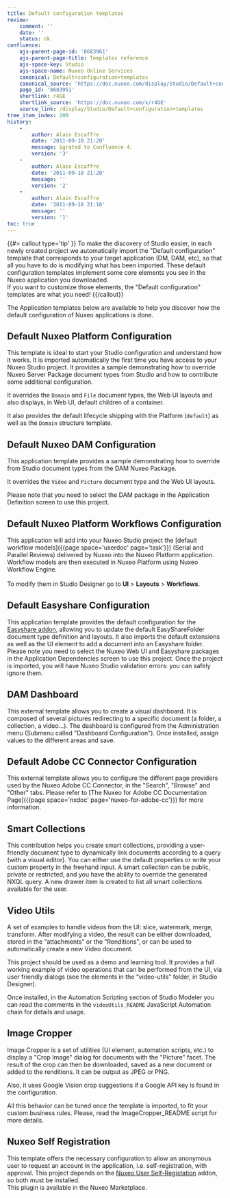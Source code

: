 ```yaml
---
title: Default configuration templates
review:
    comment: ''
    date: ''
    status: ok
confluence:
    ajs-parent-page-id: '8683961'
    ajs-parent-page-title: Templates reference
    ajs-space-key: Studio
    ajs-space-name: Nuxeo Online Services
    canonical: Default+configuration+templates
    canonical_source: 'https://doc.nuxeo.com/display/Studio/Default+configuration+templates'
    page_id: '8683951'
    shortlink: r4GE
    shortlink_source: 'https://doc.nuxeo.com/x/r4GE'
    source_link: /display/Studio/Default+configuration+templates
tree_item_index: 200
history:
    -
        author: Alain Escaffre
        date: '2011-09-18 21:20'
        message: igrated to Confluence 4.
        version: '3'
    -
        author: Alain Escaffre
        date: '2011-09-18 21:20'
        message: ''
        version: '2'
    -
        author: Alain Escaffre
        date: '2011-09-18 21:16'
        message: ''
        version: '1'
toc: true        
---
```


{{#> callout type='tip' }}
To make the discovery of Studio easier, in each newly created project we automatically import the "Default configuration" template that corresponds to your target application (DM, DAM, etc), so that all you have to do is modifying what has been imported. These default configuration templates implement some core elements you see in the Nuxeo application you downloaded.</br>
If you want to customize those elements, the "Default configuration" templates are what you need!
{{/callout}}

The Application templates below are available to help you discover how the default configuration of Nuxeo applications is done.

## Default Nuxeo Platform Configuration

This template is ideal to start your Studio configuration and understand how it works. It is imported automatically the first time you have access to your Nuxeo Studio project. It provides a sample demonstrating how to override Nuxeo Server Package document types from Studio and how to contribute some additional configuration.

It overrides the `Domain` and `File` document types, the Web UI layouts and also displays, in Web UI, default children of a container.

It also provides the default lifecycle shipping with the Platform (`default`) as well as the `Domain` structure template.

## Default Nuxeo DAM Configuration

This application template provides a sample demonstrating how to override from Studio document types from the DAM Nuxeo Package.

It overrides the `Video` and `Picture` document type and the Web UI layouts.

Please note that you need to select the DAM package in the Application Definition screen to use this project.

## Default Nuxeo Platform Workflows Configuration

This application will add into your Nuxeo Studio project the [default workflow models]({{page space='userdoc' page='task'}}) (Serial and Parallel Reviews) delivered by Nuxeo into the Nuxeo Platform application. Workflow models are then executed in Nuxeo Platform using Nuxeo Workflow Engine.  
</br>
To modify them in Studio Designer go to **UI** > **Layouts** > **Workflows**.

## Default Easyshare Configuration

This application template provides the default configuration for the [Easyshare addon](https://connect.nuxeo.com/nuxeo/site/marketplace/package/easyshare), allowing you to update the default EasyShareFolder document type definition and layouts. It also imports the default extensions as well as the UI element to add a document into an Easyshare folder. Please note you need to select the Nuxeo Web UI and Easyshare packages in the Application Dependencies screen to use this project. Once the project is imported, you will have Nuxeo Studio validation errors: you can safely ignore them.

## DAM Dashboard

This external template allows you to create a visual dashboard. It is composed of several pictures redirecting to a specific document (a folder, a collection, a video...). The dashboard is configured from the Administration menu (Submenu called "Dashboard Configuration"). Once installed, assign values to the different areas and save.

## Default Adobe CC Connector Configuration

This external template allows you to configure the different page providers used by the Nuxeo Adobe CC Connector, in the "Search", "Browse" and "Other" tabs. Please refer to [The Nuxeo for Adobe CC Documentation Page]({{page space='nxdoc' page='nuxeo-for-adobe-cc'}}) for more information.

## Smart Collections

This contribution helps you create smart collections, providing a user-friendly document type to dynamically link documents according to a query (with a visual editor). You can either use the default properties or write your custom property in the freehand input. A smart collection can be public, private or restricted, and you have the ability to override the generated NXQL query. A new drawer item is created to list all smart collections available for the user.

## Video Utils

A set of examples to handle videos from the UI: slice, watermark, merge, transform.
After modifying a video, the result can be either downloaded, stored in the “attachments” or the “Renditions”, or can be used to automatically create a new Video document.

This project should be used as a demo and learning tool. It provides a full working example of video operations that can be performed from the UI, via user friendly dialogs (see the elements in the “video-utils” folder, in Studio Designer).

Once installed, in the Automation Scripting section of Studio Modeler you can read the comments in the `videoUtils_README` JavaScript Automation chain for details and usage.

## Image Cropper

Image Cropper is a set of utilities (UI element, automation scripts, etc.) to display a "Crop Image" dialog for documents with the "Picture" facet. The result of the crop can then be downloaded, saved as a new document or added to the renditions. It can be output as JPEG or PNG.

Also, it uses Google Vision crop suggestions if a Google API key is found in the configuration.

All this behavior can be tuned once the template is imported, to fit your custom business rules. Please, read the ImageCropper_README script for more details.

## Nuxeo Self Registration

This template offers the necessary configuration to allow an anonymous user to request an account in the application, i.e. self-registration, with approval. This project depends on the [Nuxeo User Self-Registation](https://connect.nuxeo.com/nuxeo/site/marketplace/package/nuxeo-labs-user-registration) addon, so both must be installed.</br>
This plugin is available in the Nuxeo Marketplace.
